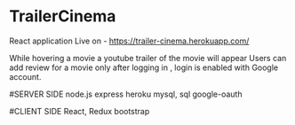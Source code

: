 # TrailerCinema

React application Live on - https://trailer-cinema.herokuapp.com/


While hovering a movie a youtube trailer of the movie will appear
Users can add review for a movie only after logging in , login is enabled with Google account.

#SERVER SIDE
  node.js
  express
  heroku
  mysql, sql
  google-oauth
  
#CLIENT SIDE
  React, Redux
  bootstrap
  
